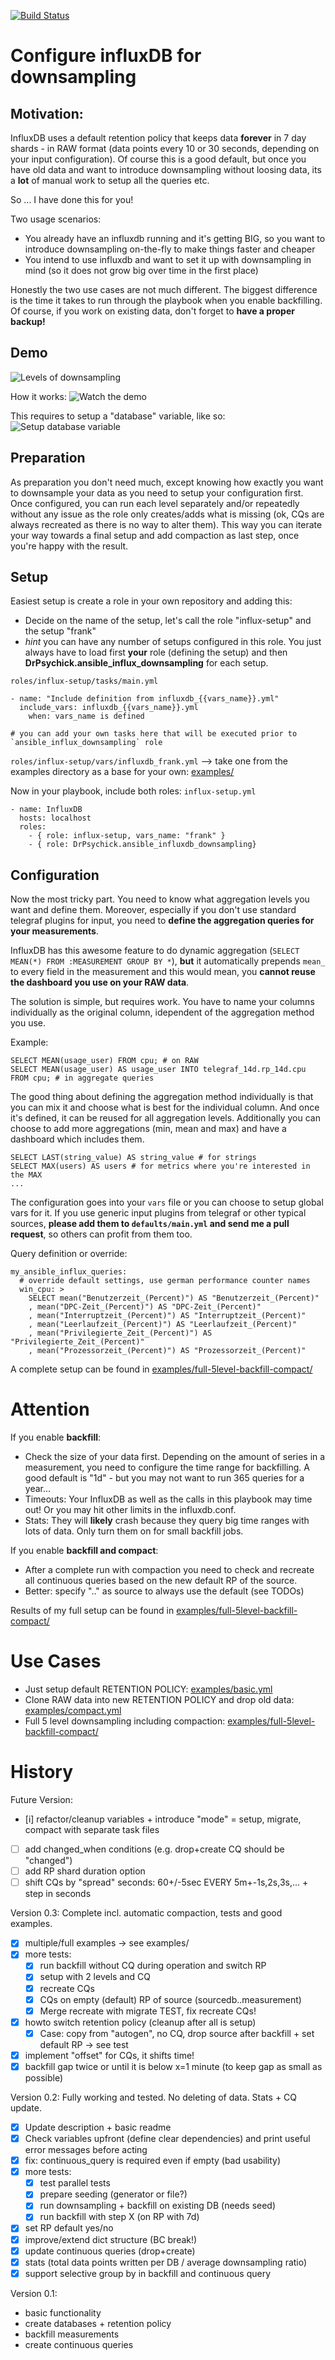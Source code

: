 [![Build Status](https://travis-ci.org/DrPsychick/ansible_influx_downsampling.svg?branch=master)](https://travis-ci.org/DrPsychick/ansible_influx_downsampling)

Configure influxDB for downsampling
===================================

Motivation:
-----------
InfluxDB uses a default retention policy that keeps data **forever** in 7 day shards - in RAW format (data points every 10 or 30 seconds, depending on your input configuration).
Of course this is a good default, but once you have old data and want to introduce downsampling without loosing data, its a **lot** of manual work to setup all the queries etc.

So ... I have done this for you!

Two usage scenarios:
* You already have an influxdb running and it's getting BIG, so you want to introduce downsampling on-the-fly to make things faster and cheaper
* You intend to use influxdb and want to set it up with downsampling in mind (so it does not grow big over time in the first place)

Honestly the two use cases are not much different. The biggest difference is the time it takes to run through the playbook when you enable backfilling. Of course, if you work on existing data, don't forget to **have a proper backup!**

Demo
----

![Levels of downsampling](examples/influx-downsampling.png "Levels of downsampling")

How it works:
![Watch the demo](examples/grafana-demo.gif "Watch the demo")

This requires to setup a "database" variable, like so:
![Setup database variable](examples/grafana-database-variable.png "Database variable")


Preparation
-----------
As preparation you don't need much, except knowing how exactly you want to downsample your data as you need to setup your configuration first.
Once configured, you can run each level separately and/or repeatedly without any issue as the role only creates/adds what is missing (ok, CQs are always recreated as there is no way to alter them). This way you can iterate your way towards a final setup and add compaction as last step, once you're happy with the result.

Setup
-----

Easiest setup is create a role in your own repository and adding this:
* Decide on the name of the setup, let's call the role "influx-setup" and the setup "frank"
* *hint* you can have any number of setups configured in this role. You just always have to load first **your** role (defining the setup) and then **DrPsychick.ansible_influx_downsampling** for each setup.

`roles/influx-setup/tasks/main.yml`
```
- name: "Include definition from influxdb_{{vars_name}}.yml"
  include_vars: influxdb_{{vars_name}}.yml
    when: vars_name is defined

# you can add your own tasks here that will be executed prior to `ansible_influx_downsampling` role
```

`roles/influx-setup/vars/influxdb_frank.yml`
--> take one from the examples directory as a base for your own: [examples/](examples/)

Now in your playbook, include both roles:
`influx-setup.yml`
```
- name: InfluxDB 
  hosts: localhost
  roles: 
    - { role: influx-setup, vars_name: "frank" }
    - { role: DrPsychick.ansible_influxdb_downsampling}
```

Configuration
-------------

Now the most tricky part. You need to know what aggregation levels you want and define them. Moreover, especially if you don't use standard telegraf plugins for input, you need to **define the aggregation queries for your measurements**.

InfluxDB has this awesome feature to do dynamic aggregation (`SELECT MEAN(*) FROM :MEASUREMENT GROUP BY *`), **but** it automatically prepends `mean_` to every field in the measurement and this would mean, you **cannot reuse the dashboard you use on your RAW data**.

The solution is simple, but requires work. You have to name your columns individually as the original column, idependent of the aggregation method you use.

Example:
```
SELECT MEAN(usage_user) FROM cpu; # on RAW
SELECT MEAN(usage_user) AS usage_user INTO telegraf_14d.rp_14d.cpu FROM cpu; # in aggregate queries
```

The good thing about defining the aggregation method individually is that you can mix it and choose what is best for the individual column. And once it's defined, it can be reused for all aggregation levels.
Additionally you can choose to add more aggregations (min, mean and max) and have a dashboard which includes them.

```
SELECT LAST(string_value) AS string_value # for strings
SELECT MAX(users) AS users # for metrics where you're interested in the MAX
...
```

The configuration goes into your `vars` file or you can choose to setup global vars for it.
If you use generic input plugins from telegraf or other typical sources, **please add them to `defaults/main.yml` and send me a pull request**, so others can profit from them too.

Query definition or override:
```
my_ansible_influx_queries:
  # override default settings, use german performance counter names
  win_cpu: >
    SELECT mean("Benutzerzeit_(Percent)") AS "Benutzerzeit_(Percent)"
    , mean("DPC-Zeit_(Percent)") AS "DPC-Zeit_(Percent)"
    , mean("Interruptzeit_(Percent)") AS "Interruptzeit_(Percent)"
    , mean("Leerlaufzeit_(Percent)") AS "Leerlaufzeit_(Percent)"
    , mean("Privilegierte_Zeit_(Percent)") AS "Privilegierte_Zeit_(Percent)"
    , mean("Prozessorzeit_(Percent)") AS "Prozessorzeit_(Percent)"
```

A complete setup can be found in [examples/full-5level-backfill-compact/](examples/full-5level-backfill-compact/)

Attention
=========
If you enable **backfill**:
* Check the size of your data first. Depending on the amount of series in a measurement, you need to configure the time range for backfilling. A good default is "1d" - but you may not want to run 365 queries for a year...
* Timeouts: Your InfluxDB as well as the calls in this playbook may time out! Or you may hit other limits in the influxdb.conf.
* Stats: They will **likely** crash because they query big time ranges with lots of data. Only turn them on for small backfill jobs.

If you enable **backfill and compact**:
* After a complete run with compaction you need to check and recreate all continuous queries based on the new default RP of the source.
* Better: specify ".." as source to always use the default (see TODOs)

Results of my full setup can be found in [examples/full-5level-backfill-compact/](examples/full-5level-backfill-compact/)

Use Cases
=========

* Just setup default RETENTION POLICY: [examples/basic.yml](examples/basic.yml)
* Clone RAW data into new RETENTION POLICY and drop old data: [examples/compact.yml](examples/compact.yml)
* Full 5 level downsampling including compaction: [examples/full-5level-backfill-compact/](examples/full-5level-backfill-compact/)

History
=======

Future Version:
* [i] refactor/cleanup variables + introduce "mode" = setup, migrate, compact with separate task files
* [ ] add changed_when conditions (e.g. drop+create CQ should be "changed")
* [ ] add RP shard duration option
* [ ] shift CQs by "spread" seconds: 60+/-5sec EVERY 5m+-1s,2s,3s,... + step in seconds

Version 0.3: Complete incl. automatic compaction, tests and good examples.

* [x] multiple/full examples -> see examples/
* [x] more tests:
   * [x] run backfill without CQ during operation and switch RP
   * [x] setup with 2 levels and CQ
   * [x] recreate CQs
   * [x] CQs on empty (default) RP of source (sourcedb..measurement)
   * [x] Merge recreate with migrate TEST, fix recreate CQs!
* [x] howto switch retention policy (cleanup after all is setup)
   * [x] Case: copy from "autogen", no CQ, drop source after backfill + set default RP -> see test
* [x] implement "offset" for CQs, it shifts time!
* [x] backfill gap twice or until it is below x=1 minute (to keep gap as small as possible)

Version 0.2: Fully working and tested. No deleting of data. Stats + CQ update.

* [x] Update description + basic readme
* [x] Check variables upfront (define clear dependencies) and print useful error messages before acting
* [x] fix: continuous_query is required even if empty (bad usability)
* [x] more tests: 
   * [x] test parallel tests
   * [x] prepare seeding (generator or file?)
   * [x] run downsampling + backfill on existing DB (needs seed)
   * [x] run backfill with step X (on RP with 7d)
* [x] set RP default yes/no
* [x] improve/extend dict structure (BC break!)
* [x] update continuous queries (drop+create)
* [x] stats (total data points written per DB / average downsampling ratio)
* [x] support selective group by in backfill and continuous query

Version 0.1:

* basic functionality
* create databases + retention policy
* backfill measurements
* create continuous queries
